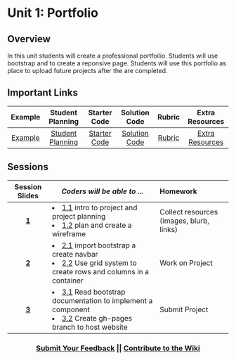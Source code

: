 # Unit 1: Portfolio


## Overview
In this unit students will create a professional portfoilio. Students will use bootstrap and to create a reponsive page. Students will use this portfolio as place to upload future projects after the are completed. 
## Important Links

| Example | Student Planning |  Starter Code | Solution Code  | Rubric | Extra Resources |
|:-------:|:-------:|:-------:|:-------:|:-------:|:-------:|
|[Example](https://scriptedcurriculum.github.io/advanced_portfolio_solution/)|[Student Planning](https://drive.google.com/open?id=1W1ZubA5UIIdpQ08Bff4FJ0g1wtFD3mIXNRbxBNqoy3A) |[Starter Code](https://github.com/ScriptEdcurriculum/advanced_portfolio_startercode) |[Solution Code](https://github.com/ScriptEdcurriculum/advanced_portfolio_solution) | [Rubric](https://drive.google.com/open?id=1OcgOVmsKKEHgFG6v5Z0eJaVY23k6qdUKJoy5Y3WXS4w) | [Extra Resources](https://github.com/ScriptEdcurriculum/curriculum17-18/wiki/2.-Advanced#unit-1-portfolio)|

## Sessions 
|Session Slides|*Coders will be able to ...*|Homework|
|:-------:|-------|:-------|
|[**1**](https://docs.google.com/presentation/d/1BFQ0SddrIQbAWv8v2pfnViP2D1fNlmFQxhTKV4Lc10E/edit#slide=id.g1e220fa94a_0_26)|<li> [1.1](https://github.com/ScriptEdcurriculum/advanced_portfolio_solution/blob/1.1/index.html)  intro to project and project planning </li><li>[1.2](https://github.com/ScriptEdcurriculum/advanced_portfolio_solution/blob/1.2/index.html) plan and create a wireframe </li> | Collect resources (images, blurb, links)|
|[**2**](https://docs.google.com/presentation/d/1BFQ0SddrIQbAWv8v2pfnViP2D1fNlmFQxhTKV4Lc10E/edit#slide=id.g1f587f6424_5_5)| <li> [2.1](https://github.com/ScriptEdcurriculum/advanced_portfolio_solution/blob/2.1/index.html) import bootstrap a create navbar </li> <li> [2.2](https://github.com/ScriptEdcurriculum/advanced_portfolio_solution/blob/2.2/index.html) Use grid system to create rows and columns in a container</li> |Work on Project|
|[**3**](https://docs.google.com/presentation/d/1BFQ0SddrIQbAWv8v2pfnViP2D1fNlmFQxhTKV4Lc10E/edit#slide=id.g1e220fa94a_0_4)| <li> [3.1](https://github.com/ScriptEdcurriculum/advanced_portfolio_solution/blob/3.1/index.html) Read bootstrap documentation to implement a component </li> <li>[3.2](https://github.com/ScriptEdcurriculum/advanced_portfolio_solution/blob/3.2/index.html) Create gh-pages branch to host website </li> |Submit Project|

<h3 align="center"><a href="https://docs.google.com/forms/d/e/1FAIpQLSdmoYjRk6tqJHI5Y1ELjOZ7tiYj58dmoIBEeUaXK5ciIdljIg/viewform">Submit Your Feedback</a> || <a href="https://github.com/ScriptEdcurriculum/curriculum17-18/wiki/2.-Advanced#unit-1-review">Contribute to the Wiki</a> </h3>
